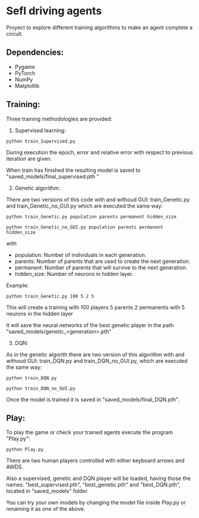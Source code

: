 # Sefl driving agents

Proyect to explore different training algorithms to make an agent complete 
a circuit.

## Dependencies:
- Pygame
- PyTorch
- NumPy
- Matplotlib

## Training:
Three training methodologies are provided:
1. Supervised learning:
```
python train_Supervised.py
```
During execution the epoch, error and relative error with respect to previous iteration
are given.

When train has finished the resulting model is saved to "saved_models/final_supervised.pth "

2. Genetic algorithm:

There are two versions of this code with and withoud GUI: train_Genetic.py and train_Genetic_no_GUI.py 
which are executed the same way:
```
python train_Genetic.py population parents permanent hidden_size

python train_Genetic_no_GUI.py population parents permanent hidden_size
```
with
* population: Number of individuals in each generation.
* parents: Number of parents that are used to create the next generation.
* permanent: Number of parents that will survive to the next generation.
* hidden_size: Number of neurons in hidden layer.

Example:
```
python train_Genetic.py 100 5 2 5
```
This will create a training with 100 players 5 parents 2 permanents with 5 neurons in the hidden layer

It will save the neural networks of the best genetic player in the path "saved_models/genetic_\<generation>.pth"

3. DQN:

As in the genetic algorith there are two version of this algorithm with and withoud GUI:
train_DQN.py and train_DQN_no_GUI.py, which are executed the same way:
```
python train_DQN.py

python train_DQN_no_GUI.py
```
Once the model is trained it is saved in "saved_models/final_DQN.pth".

## Play:
To play the game or check your trained agents execute the program "Play.py":
```
python Play.py
```
There are two human players controlled with either keyboard arrows and AWDS.

Also a supervised, genetic and DQN player will be loaded, having those the names:
"best_supervised.pth", "best_genetic.pth" and "best_DQN.pth", located in "saved_models"
folder.

You can try your own models by changing the model file inside Play.py or renaming 
it as one of the above.

